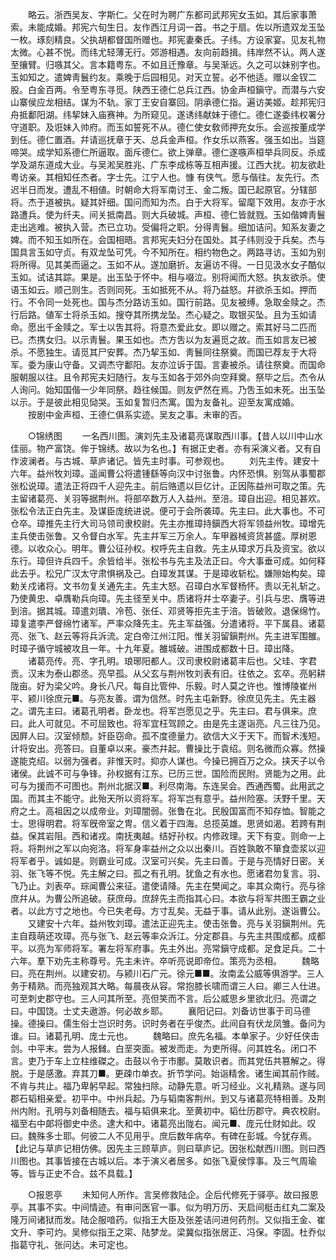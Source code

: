 <!-- { "loadSidebar": true } -->
　　略云。浙西吴友、字斯仁。父在时为聘广东都司武邦宪女玉如。其后家事萧索。未能成婚。邦宪六旬生日。友作西江月词一首。书之于扇。佐以所遗双龙玉坠一枚。琢刻精良。父执胡都督国所赠也。邦宪妻秦氏。子纬。方设家宴。见友礼物太微。心甚不悦。而纬尤轻薄无行。郊游相遇。友向前趋揖。纬岸然不认。两人遂至攘臂。归嗾其父。言本籍粤东。不如且迁豫章。与吴渐远。久之可以妹别字也。玉如知之。遣婢靑鬟约友。乘晚于后园相见。对天立誓。必不他适。赠以金钗二股。白金百两。令至粤东寻觅。陕西王德仁总兵江西。协金声桓鎭守。而潜与六安山寨侯应龙相结。谋为不轨。家丁王安自寨回。阴承德仁指。遍访美姬。趁邦宪归舟抵鄱阳湖。纬挈妹入庙赛神。为所窥见。遂诱纬献妹于德仁。德仁遂委纬权署分守道职。及诳妹入帅府。而玉如誓死不从。德仁使女敎师押充女乐。会巡按董成学到任。德仁置酒。幷请巡抚章于天、总兵金声桓。作女乐以燕客。强玉如出。当筵啼哭。成学知系德仁所逼取。面斥德仁。欲上弹章。德仁遂嗾声桓举兵同反。杀成学及湖东道成大业。与吴淞吴胜兆、广东李成栋等互相声援。江西大扰。初友欲赴粤访亲。其相知任杰者。字士先。江宁人也。慷 有侠气。愿与偕往。友先行。杰迟半日而发。遭乱不相値。时朝命大将军南讨王、金二叛。国已起原官。分辖部将。杰于道被执。疑其奸细。国问而知为杰。白于大将军。留麾下效用。友亦于水路遭兵。使为纤夫。间关抵南昌。则大兵破城。声桓、德仁皆就戮。玉如偕婢靑鬟走出逃难。被执入营。杰已立功。受偏将之职。分得靑鬟。细加诘问。知系友妻之婢。而不知玉如所在。会国相晤。言邦宪夫妇分在国处。其子纬则没于兵矣。杰与国具言玉如守贞。有双龙坠可凭。今不知所在。相约物色之。两路寻访。玉如为别将所得。见其美而逼之。玉如不从。遂加磨折。友遍访不得。一日见汲水女子酷似玉如。试诘其踪。果是。出玉坠于怀中。相与啜泣。别将闻而大怒。执友欲杀。使语玉如云。顺己则生。否则同死。玉如抵死不从。将乃益怒。幷欲杀玉如。押而行。不令同一处死也。国与杰分路访玉如。国行前路。见友被缚。急取金赎之。杰行后路。値军士将杀玉如。搜夺其所携龙坠。杰心疑之。取银买坠。且为玉如请命。愿出千金赎之。军士以吿其将。将意杰爱此女。即以赠之。索其好马二匹而已。杰携女归。以示靑鬟。果玉如也。杰方吿以为友遍觅之故。而玉如言友已被杀。不愿独生。请觅其尸安葬。杰乃挈玉如、靑鬟同往祭奠。而国已荐友于大将军。委为康山守备。又调杰守鄱阳。友亦泣诉于国。言妻被杀。请往祭奠。而国命服朝服以往。且令邦宪夫妇随行。友与玉如各于郊外向空拜奠。祭毕之后。杰令从人询问。始知国偕一少年同祭。趋往候国。则友俨然在焉。乃吿玉如未死。出玉坠以示。于是彼此相见恸哭。玉如复暂归杰寓。国为友备礼。迎至友寓成婚。 
　　按剧中金声桓、王德仁俱系实迹。吴友之事。未审的否。 

　　○锦绣图 
　　一名西川图。演刘先主及诸葛亮谋取西川事。【昔人以川中山水佳丽。物产富饶。侔于锦绣。故以为名也。】有据正史者。亦有采演义者。又有自作波澜者。与古城、草庐诸记。皆先主时事。可参观也。 
　　刘先主传。建安十六年。益州牧刘璋。遥闻曹公将遣锺繇等向汉中讨张鲁。内怀恐惧。别驾从事蜀郡张松说璋。遣法正将四千人迎先主。前后赂遗以巨亿计。正因陈益州可取之策。先主留诸葛亮、关羽等据荆州。将部卒数万人入益州。至涪。璋自出迎。相见甚欢。张松令法正白先主。及谋臣庞统进说。便可于会所袭璋。先主曰。此大事也。不可仓卒。璋推先主行大司马领司隶校尉。先主亦推璋持鎭西大将军领益州牧。璋增先主兵使击张鲁。又令督白水军。先主幷军三万余人。车甲器械资货甚盛。厚树恩德。以收众心。明年。曹公征孙权。权呼先主自救。先主从璋求万兵及资宝。欲以东行。璋但许兵四千。余皆给半。张松书与先主及法正曰。今大事垂可成。如何释此去乎。松兄广汉太守肃惧祸及己。白璋发其谋。于是璋收斩松。嫌隙始构矣。璋勅关戍诸将。文书勿复关通先主。先主大怒。召璋白水军督杨怀。责以无礼斩之。乃使黄忠、卓膺勒兵向璋。先主径至关中。质诸将幷士卒妻子。引兵与忠、膺等进到涪。据其城。璋遣刘璝、冷苞、张任、邓贤等拒先主于涪。皆破败。退保绵竹。璋复遣李严督绵竹诸军。严率众降先主。先主军益强。分遣诸将。平下属县。诸葛亮、张飞、赵云等将兵泝流。定白帝江州江阳。惟关羽留鎭荆州。先主进军围雒。时璋子循守城被攻且一年。十九年夏。雒城破。进围成都数十日。璋出降。 
　　诸葛亮传。亮、字孔明。琅琊阳都人。汉司隶校尉诸葛丰后也。父珪、字君贡。汉末为泰山郡丞。亮早孤。从父玄与荆州牧刘表有旧。往依之。玄卒。亮躬耕陇亩。好为梁父吟。身长八尺。每自比管仲、乐毅。时人莫之许也。惟博陵崔州平、颍川徐庶元■。与亮友善。谓为信然。时先主屯新野。徐庶见先主。先主器之。谓先主曰。诸葛孔明者。卧龙也。将军岂愿见之乎。先主曰。君与俱来。庶曰。此人可就见。不可屈致也。将军宜枉驾顾之。由是先主遂诣亮。凡三往乃见。因屛人曰。汉室倾颓。奸臣窃命。孤不度德量力。欲信大义于天下。而智术浅短。计将安出。亮答曰。自董卓以来。豪杰幷起。曹操比于袁绍。则名微而众寡。然操遂能克绍。以弱为强者。非惟天时。抑亦人谋也。今操已拥百万之众。挟天子以令诸侯。此诚不可与争锋。孙权据有江东。已历三世。国险而民附。贤能为之用。此可与为援而不可图也。荆州北据汉■。利尽南海。东连吴会。西通西蜀。此用武之国。而其主不能守。此殆天所以资将军。将军岂有意乎。益州险塞。沃野千里。天府之土。高祖因之以成帝业。刘璋闇弱。张鲁在北。民殷国富而不知存恤。智能之士。思得明君。将军旣帝室之冑。信义着于四海。总揽英雄。思贤如渴。若跨有荆益。保其岩阻。西和诸戎。南抚夷越。结好孙权。内修政理。天下有变。则命一上将。将荆州之军以向宛洛。将军身率益州之众以出秦川。百姓孰敢不箪食壶浆以迎将军者乎。诚如是。则霸业可成。汉室可兴矣。先主曰善。于是与亮情好日密。关羽、张飞等不悦。先主解之曰。孤之有孔明。犹鱼之有水也。愿诸君勿复言。羽、飞乃止。刘表卒。琮闻曹公来征。遣使请降。先主在樊闻之。率其众南行。亮与徐庶幷从。为曹公所追破。获庶母。庶辞先主而指其心曰。本欲与将军共图王霸之业者。以此方寸之地也。今已失老母。方寸乱矣。无益于事。请从此别。遂诣曹公。 
　　又建安十六年。益州牧刘璋。遣法正迎先主。使击张鲁。亮与关羽鎭荆州。先主自葭萌还攻璋。亮与张飞、赵云等率众泝江。分定郡县。与先主共围成都。成都平。以亮为军师将军。署左将军府事。先主外出。亮常鎭守成都。足食足兵。二十六年。羣下劝先主称尊号。先主未许。卒听亮说即帝位。策亮为丞相。 
　　魏略曰。亮在荆州。以建安初。与颍川石广元。徐元■■。汝南孟公威等俱游学。三人务于精熟。而亮独观其大略。每晨夜从容。常抱膝长啸而谓三人曰。卿三人仕进。可至刺史郡守也。三人问其所至。亮但笑而不言。后公威思乡里欲北归。亮谓之曰。中国饶。士丈夫遨游。何必故乡耶。 
　　襄阳记曰。刘备访世事于司马德操。德操曰。儒生俗士岂识时务。识时务者在乎俊杰。此间自有伏龙凤雏。备问为谁。曰。诸葛孔明、庞士元也。 
　　魏略曰。庶先名福。本单家子。少好任侠击剑。中平末。尝为人报雠。白垩突面。被发而走。为吏所得。问其姓名。闭口不言。吏乃于车上立柱维磔之。击鼓以令于市鄽。莫敢识者。而其党伍共篡解之。得脱。于是感激。弃其刀■。更疎巾单衣。折节学问。始诣精舍。诸生闻其前作贼。不肯与共止。福乃卑躬早起。常独扫除。动静先意。听习经业。义礼精熟。遂与同郡石韬相亲爱。初平中。中州兵起。乃与韬南客荆州。到又与诸葛亮特相善。及荆州内附。孔明与刘备相随去。福与韬俱来北。至黄初中。韬仕历郡守。典农校尉。福至右中郞将御史中丞。逮大和中。诸葛亮出陇右。闻元■、庞元仕财如此。叹曰。魏殊多士耶。何彼二人不见用乎。庶后数年病卒。有碑在彭城。今犹存焉。【此记与草庐记相仿佛。因先主三顾草庐。则曰草庐记。因张松献西川图。则曰西川图也。其事皆接在古城以后。本于演义者居多。如张飞夏侯惇事。及三气周瑜等。皆与正史不合。兹不具载。】 

　　○报恩亭 
　　未知何人所作。言吴修救陆企。企后代修死于驿亭。故曰报恩亭。其事不实。中间情迹。有审问医官一事。似为明万历、天启间梃击红丸二案及隆万间诸狱而发。陆企服喑药。似指王大臣及张差诘问进何药剂。又似指王金、崔文升、李可灼。吴修似指王之寀、陆梦龙。梁冀似指张居正、冯保。李固。杜乔似指葛守礼、张问达。未可定也。 

